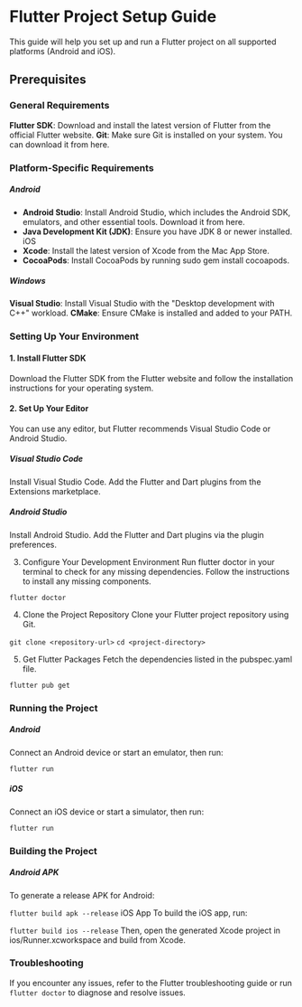 # Flutter Project Setup Guide
This guide will help you set up and run a Flutter project on all supported platforms (Android and iOS).

## Prerequisites
### General Requirements
__Flutter SDK__: Download and install the latest version of Flutter from the official Flutter website.
__Git__: Make sure Git is installed on your system. You can download it from here.
### Platform-Specific Requirements
##### Android
- __Android Studio__: Install Android Studio, which includes the Android SDK, emulators, and other essential tools. Download it from here.
- __Java Development Kit (JDK)__: Ensure you have JDK 8 or newer installed.
iOS
- __Xcode__: Install the latest version of Xcode from the Mac App Store.
- __CocoaPods__: Install CocoaPods by running sudo gem install cocoapods.
##### Windows
__Visual Studio__: Install Visual Studio with the "Desktop development with C++" workload.
__CMake__: Ensure CMake is installed and added to your PATH.

### Setting Up Your Environment
#### 1. Install Flutter SDK
Download the Flutter SDK from the Flutter website and follow the installation instructions for your operating system.

#### 2. Set Up Your Editor
You can use any editor, but Flutter recommends Visual Studio Code or Android Studio.

##### Visual Studio Code
Install Visual Studio Code.
Add the Flutter and Dart plugins from the Extensions marketplace.
##### Android Studio
Install Android Studio.
Add the Flutter and Dart plugins via the plugin preferences.

3. Configure Your Development Environment
Run flutter doctor in your terminal to check for any missing dependencies. Follow the instructions to install any missing components.

`flutter doctor`

4. Clone the Project Repository
Clone your Flutter project repository using Git.

`git clone <repository-url>`
`cd <project-directory>`

5. Get Flutter Packages
Fetch the dependencies listed in the pubspec.yaml file.

`flutter pub get`

### Running the Project
##### Android
Connect an Android device or start an emulator, then run:

`flutter run`

##### iOS
Connect an iOS device or start a simulator, then run:

`flutter run`

### Building the Project
##### Android APK
To generate a release APK for Android:

`flutter build apk --release`
iOS App
To build the iOS app, run:

`flutter build ios --release`
Then, open the generated Xcode project in ios/Runner.xcworkspace and build from Xcode.

### Troubleshooting
If you encounter any issues, refer to the Flutter troubleshooting guide or run `flutter doctor` to diagnose and resolve issues.
